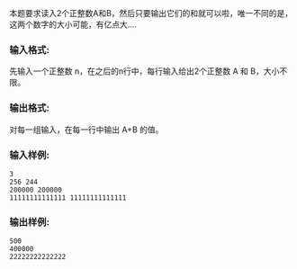 本题要求读入2个正整数A和B，然后只要输出它们的和就可以啦，唯一不同的是，这两个数字的大小可能，有亿点大....

### 输入格式:

先输入一个正整数 n，在之后的n行中，每行输入给出2个正整数 A 和 B，大小不限。

### 输出格式:

对每一组输入，在每一行中输出 A+B 的值。

### 输入样例:

```in
3
256 244
200000 200000
11111111111111 11111111111111
```

### 输出样例:

```out
500
400000
22222222222222
```

